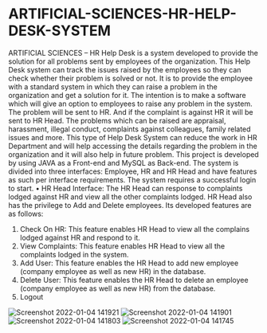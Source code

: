 # ARTIFICIAL-SCIENCES-HR-HELP-DESK-SYSTEM
ARTIFICIAL SCIENCES – HR Help Desk is a system developed to provide the solution for all  problems sent by employees of the organization. This Help Desk system can track the issues raised by the  employees so they can check whether their problem is solved or not. It is to provide the employee with a  standard system in which they can raise a problem in the organization and get a solution for it. The  intention is to make a software which will give an option to employees to raise any problem in the  system. The problem will be sent to HR. And if the complaint is against HR it will be sent to HR Head. The problems which can be raised are appraisal, harassment, illegal conduct, complaints against  colleagues, family related issues and more. This type of Help Desk System can reduce the work in HR  Department and will help accessing the details regarding the problem in the organization and it will also  help in future problem. This project is developed by using JAVA as a Front-end and MySQL as Back-end. The system is divided  into three interfaces: Employee, HR and HR Head and have features as such per interface requirements.  The system requires a successful login to start. 
• HR Head Interface: The HR Head can response to complaints lodged against HR and view all  the other complaints lodged. HR Head also has the privilege to Add and Delete employees. Its  developed features are as follows: 
1. Check On HR: This feature enables HR Head to view all the complains lodged against  HR and respond to it.
2. View Complaints: This feature enables HR Head to view all the complaints lodged in the  system.
3. Add User: This feature enables the HR Head to add new employee (company employee  as well as new HR) in the database.
4. Delete User: This feature enables the HR Head to delete an employee (company employee  as well as new HR) from the database.
5. Logout


![Screenshot 2022-01-04 141921](https://user-images.githubusercontent.com/83346362/148033167-c2a74033-9703-416e-8426-193c1ac8cf2c.png)
![Screenshot 2022-01-04 141901](https://user-images.githubusercontent.com/83346362/148033192-e81783ce-049c-47be-933b-a77a31901db5.png)
![Screenshot 2022-01-04 141803](https://user-images.githubusercontent.com/83346362/148033220-f6869a0c-6265-4cd0-97ec-a6a6f5a1b21d.png)
![Screenshot 2022-01-04 141745](https://user-images.githubusercontent.com/83346362/148033257-c0e422e8-3a7b-48fb-9d0a-56c300bf9802.png)
